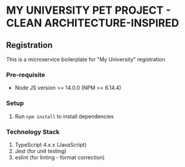 # MY UNIVERSITY PET PROJECT - CLEAN ARCHITECTURE-INSPIRED
## Registration

This is a microservice boilerplate for "My University" registration

### Pre-requisite

* Node JS version >= 14.0.0 (NPM >= 6.14.4)

### Setup

1. Run `npm install` to install dependencies

### Technology Stack

1. TypeScript 4.x.x (JavaScript)
2. Jest (for unit testing)
3. eslint (for linting - format correction)

